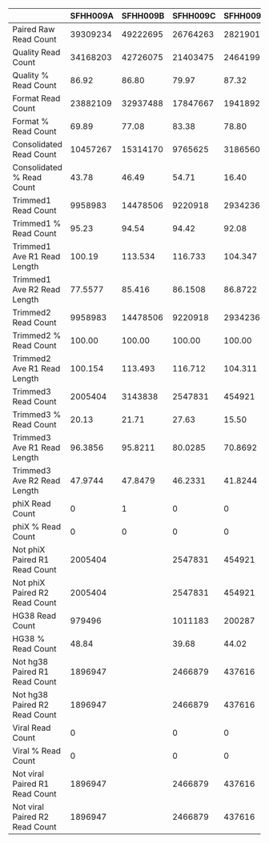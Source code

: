 |    | SFHH009A | SFHH009B | SFHH009C | SFHH009D | SFHH009E | SFHH009F | SFHH009G | SFHH009H | SFHH009I | SFHH009J | SFHH009L | SFHH009M | SFHH009N |
| --- | --- | --- | --- | --- | --- | --- | --- | --- | --- | --- | --- | --- | --- |
| Paired Raw Read Count | 39309234 | 49222695 | 26764263 | 28219012 | 8472209 | 33060628 | 25812925 | 39190229 | 28296331 | 30184411 | 26276907 | 41581444 | 32697631 |
| Quality Read Count | 34168203 | 42726075 | 21403475 | 24641993 | 6644653 | 27452729 | 22194905 | 32363855 | 24499795 | 27298821 | 22604410 | 34693199 | 27098533 |
| Quality % Read Count | 86.92 | 86.80 | 79.97 | 87.32 | 78.42 | 83.03 | 85.98 | 82.58 | 86.58 | 90.44 | 86.02 | 83.43 | 82.87 |
| Format Read Count | 23882109 | 32937488 | 17847667 | 19418925 | 5166933 | 23011291 | 18257471 | 26936202 | 18654709 | 12333336 | 17559494 | 27073635 | 22372934 |
| Format % Read Count | 69.89 | 77.08 | 83.38 | 78.80 | 77.76 | 83.82 | 82.25 | 83.22 | 76.14 | 45.17 | 77.68 | 78.03 | 82.56 |
| Consolidated Read Count | 10457267 | 15314170 | 9765625 | 3186560 | 2089450 | 13410782 | 9577432 | 15872380 | 5907939 | 4892798 | 7788080 | 12098106 | 15968094 |
| Consolidated % Read Count | 43.78 | 46.49 | 54.71 | 16.40 | 40.43 | 58.27 | 52.45 | 58.92 | 31.66 | 39.67 | 44.35 | 44.68 | 71.37 |
| Trimmed1 Read Count | 9958983 | 14478506 | 9220918 | 2934236 | 1628363 | 12200664 | 9004431 | 13893035 | 5430995 | 4326420 | 7094195 | 11361878 | 15421876 |
| Trimmed1 % Read Count | 95.23 | 94.54 | 94.42 | 92.08 | 77.93 | 90.97 | 94.01 | 87.52 | 91.92 | 88.42 | 91.09 | 93.91 | 96.57 |
| Trimmed1 Ave R1 Read Length | 100.19 | 113.534 | 116.733 | 104.347 | 130.607 | 120.478 | 122.752 | 117.548 | 116.936 | 116.76 | 114.729 | 117.854 | 128.806 |
| Trimmed1 Ave R2 Read Length | 77.5577 | 85.416 | 86.1508 | 86.8722 | 109.548 | 92.8575 | 93.8539 | 96.2585 | 84.0213 | 92.1862 | 87.6783 | 80.0743 | 96.455 |
| Trimmed2 Read Count | 9958983 | 14478506 | 9220918 | 2934236 | 1628363 | 12200664 | 9004431 | 8210896 | 5430995 | 4326420 | 7094195 | 11361878 | 11540400 |
| Trimmed2 % Read Count | 100.00 | 100.00 | 100.00 | 100.00 | 100.00 | 100.00 | 100.00 | 59.10 | 100.00 | 100.00 | 100.00 | 100.00 | 74.83 |
| Trimmed2 Ave R1 Read Length | 100.154 | 113.493 | 116.712 | 104.311 | 130.493 | 120.438 | 122.707 | 117.249 | 116.874 | 116.721 | 114.694 | 117.813 | 128.579 |
| Trimmed3 Read Count | 2005404 | 3143838 | 2547831 | 454921 | 230949 | 2098232 | 2331376 |  | 1117700 | 597877 | 985747 | 3040185 |  |
| Trimmed3 % Read Count | 20.13 | 21.71 | 27.63 | 15.50 | 14.18 | 17.19 | 25.89 |  | 20.58 | 13.81 | 13.89 | 26.75 |  |
| Trimmed3 Ave R1 Read Length | 96.3856 | 95.8211 | 80.0285 | 70.8692 | 90.5314 | 87.9429 | 89.6234 |  | 82.3664 | 78.3042 | 91.2811 | 86.9676 |  |
| Trimmed3 Ave R2 Read Length | 47.9744 | 47.8479 | 46.2331 | 41.8244 | 49.0399 | 49.2396 | 54.2626 |  | 45.5432 | 45.5255 | 46.2283 | 47.5629 |  |
| phiX Read Count | 0 | 1 | 0 | 0 | 0 | 0 | 0 |  | 0 | 0 | 0 |  |  |
| phiX % Read Count | 0 | 0 | 0 | 0 | 0 | 0 | 0 |  | 0 | 0 | 0 |  |  |
| Not phiX Paired R1 Read Count | 2005404 |  | 2547831 | 454921 | 230949 | 2098232 | 2331376 |  | 1117700 | 597877 | 985747 |  |  |
| Not phiX Paired R2 Read Count | 2005404 |  | 2547831 | 454921 | 230949 | 2098232 | 2331376 |  | 1117700 | 597877 | 985747 |  |  |
| HG38 Read Count | 979496 |  | 1011183 | 200287 | 66441 | 992443 | 1147940 |  | 536285 | 279277 | 459729 |  |  |
| HG38 % Read Count | 48.84 |  | 39.68 | 44.02 | 28.76 | 47.29 | 49.23 |  | 47.98 | 46.71 | 46.63 |  |  |
| Not hg38 Paired R1 Read Count | 1896947 |  | 2466879 | 437616 | 227125 | 2010013 | 2206958 |  | 1074748 | 562289 | 947652 |  |  |
| Not hg38 Paired R2 Read Count | 1896947 |  | 2466879 | 437616 | 227125 | 2010013 | 2206958 |  | 1074748 | 562289 | 947652 |  |  |
| Viral Read Count | 0 |  | 0 | 0 | 0 | 0 | 0 |  | 0 | 0 | 0 |  |  |
| Viral % Read Count | 0 |  | 0 | 0 | 0 | 0 | 0 |  | 0 | 0 | 0 |  |  |
| Not viral Paired R1 Read Count | 1896947 |  | 2466879 | 437616 | 227125 | 2010013 | 2206958 |  | 1074748 | 562289 | 947652 |  |  |
| Not viral Paired R2 Read Count | 1896947 |  | 2466879 | 437616 | 227125 | 2010013 | 2206958 |  | 1074748 | 562289 | 947652 |  |  |
